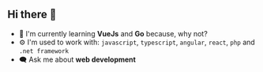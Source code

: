## Hi there 👋

- 🌱 I'm currently learning **VueJs** and **Go** because, why not?
- ⚙️ I'm used to work with: `javascript`, `typescript`, `angular`, `react`, `php` and `.net framework`
 - 🗨️ Ask me about **web development**

